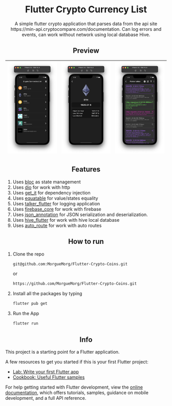 <h1 align="center"> Flutter Crypto Currency List </h1>

<p align="center"> A simple flutter crypto application that parses data from the api site https://min-api.cryptocompare.com/documentation. Can log errors and events, can work without network using local database Hive. </p>

<h2 align="center"> Preview </h2>

| ![screen1](/assets/results/crypto_list_screen.png) | ![screen2](/assets/results/crypto_coin_screen.png) | ![screen3](/assets/results/talker_screen.png) |
| :------------: | :------------: | :------------: |

<h2 align="center"> Features </h2>

1. Uses [bloc](https://pub.dev/packages/flutter_bloc) as state management
2. Uses [dio](https://pub.dev/packages/dio) for work with http
3. Uses [get_it](https://pub.dev/packages/get_it) for dependency injection
4. Uses [equatable](https://pub.dev/packages/equatable) for value/states equality
5. Uses [talker_flutter](https://pub.dev/packages/talker_flutter) for logging application
6. Uses [firebase_core](https://pub.dev/packages/firebase_core) for work with firebase
7. Uses [json_annotation](https://pub.dev/packages/json_annotation) for JSON serialization and deserialization.
8. Uses [hive_flutter](https://pub.dev/packages/hive) for work with hive local database
9. Uses [auto_route](https://pub.dev/packages/auto_route) for work with auto routes

<h2 align="center"> How to run </h2>

1. Clone the repo
   ```sh
   git@github.com:MorgueMorg/Flutter-Crypto-Coins.git
   ```
   or
   ```sh
   https://github.com/MorgueMorg/Flutter-Crypto-Coins.git
   ```
   
2. Install all the packages by typing
   ```sh
   flutter pub get
   ```
   
3. Run the App
   ```sh
   flutter run
   ```

<h2 align="center"> Info </h2>

This project is a starting point for a Flutter application.

A few resources to get you started if this is your first Flutter project:

- [Lab: Write your first Flutter app](https://docs.flutter.dev/get-started/codelab)
- [Cookbook: Useful Flutter samples](https://docs.flutter.dev/cookbook)

For help getting started with Flutter development, view the
[online documentation](https://docs.flutter.dev/), which offers tutorials,
samples, guidance on mobile development, and a full API reference.
